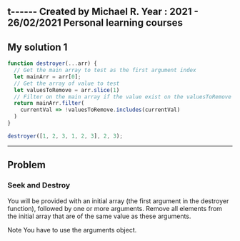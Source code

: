 t------
Created by Michael R. Year : 2021 - 26/02/2021 Personal learning courses
------

## My solution 1

```javascript
function destroyer(...arr) {
  // Get the main array to test as the first argument index
  let mainArr = arr[0];
  // Get the array of value to test
  let valuesToRemove = arr.slice(1)
  // Filter on the main array if the value exist on the valuesToRemove's array
  return mainArr.filter(
    currentVal => !valuesToRemove.includes(currentVal)
  )
}

destroyer([1, 2, 3, 1, 2, 3], 2, 3);
```

---

## Problem
### Seek and Destroy
You will be provided with an initial array (the first argument in the destroyer function), followed by one or more arguments. Remove all elements from the initial array that are of the same value as these arguments.

Note
You have to use the arguments object.
